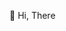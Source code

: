  👋 Hi, There
<!---- 👀 I’m interested in ...
- 🌱 I’m currently learning ...
- 💞️ I’m looking to collaborate on ...
- 📫 How to reach me ...


anggabrovita/anggabrovita is a ✨ special ✨ repository because its `README.md` (this file) appears on your GitHub profile.
You can click the Preview link to take a look at your changes.
--->
